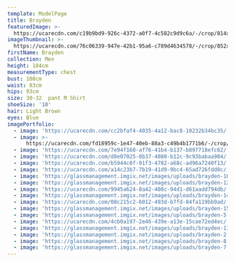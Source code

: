 ```yaml
---
template: ModelPage
title: Brayden
featuredImage: >-
  https://ucarecdn.com/c19b9bd9-926c-4372-a0f7-4c582c9d9c6a/-/crop/814x493/61,0/-/preview/
imageThumbnail: >-
  https://ucarecdn.com/76c06339-947e-42b1-95a6-c789d4634578/-/crop/852x1219/466,0/-/preview/
firstName: Brayden
collection: Men
height: 184cm
measurementType: chest
bust: 108cm
waist: 83cm
hips: 93cm
size: 30-32  pant M Shirt
shoeSize: '10'
hair: Light Brown
eyes: Blue
imagePortfolio:
  - image: 'https://ucarecdn.com/cc2bfaf4-4035-4a12-bac8-10232b34bc35/'
  - image: >-
      https://ucarecdn.com/fd18959c-1e47-40eb-88a3-c49b4b1771b6/-/crop/720x829/0,71/-/preview/
  - image: 'https://ucarecdn.com/7e94f168-af76-41b4-b137-b897718efc62/'
  - image: 'https://ucarecdn.com/d8e07025-0b37-4080-b12c-9c93babaa984/'
  - image: 'https://ucarecdn.com/b5944c0f-91f3-4782-a68c-ad96a7240f13/'
  - image: 'https://ucarecdn.com/a14c23b7-7b19-41d9-9bc4-65ad726fdd0c/'
  - image: 'https://glassmanagement.imgix.net/images/uploads/brayden-10.jpg'
  - image: 'https://glassmanagement.imgix.net/images/uploads/brayden-12.jpg'
  - image: 'https://ucarecdn.com/9945a624-8a42-408c-94d1-d61aadd794db/'
  - image: 'https://glassmanagement.imgix.net/images/uploads/brayden-14.jpg'
  - image: 'https://ucarecdn.com/08c215c2-6012-493d-b7fd-84fa119bb9ad/'
  - image: 'https://glassmanagement.imgix.net/images/uploads/brayden-15.jpg'
  - image: 'https://glassmanagement.imgix.net/images/uploads/brayden-5.jpg'
  - image: 'https://ucarecdn.com/4cb0a197-2e46-439e-a13e-15cae72ed4ec/'
  - image: 'https://glassmanagement.imgix.net/images/uploads/brayden-11.jpg'
  - image: 'https://glassmanagement.imgix.net/images/uploads/brayden-2.jpg'
  - image: 'https://glassmanagement.imgix.net/images/uploads/brayden-8.jpg'
  - image: 'https://glassmanagement.imgix.net/images/uploads/brayden-7.jpg'
---
```


